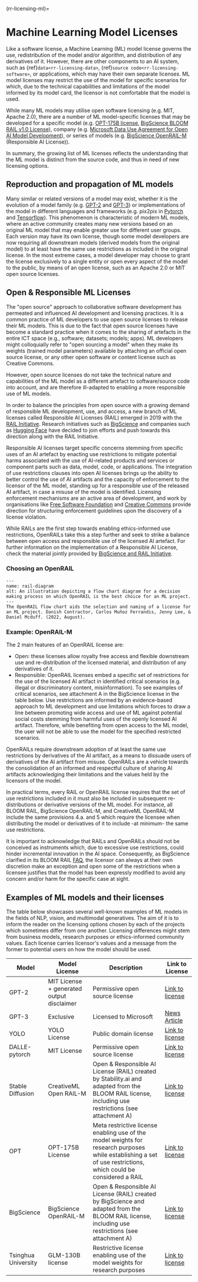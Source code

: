 (rr-licensing-ml)=
# Machine Learning Model Licenses

Like a software license, a Machine Learning (ML) model license governs the use, redistribution of the model and/or algorithm, and distribution of any derivatives of it. However, there are other components to an AI system, such as {ref}`data<rr-licensing-data>`, 
{ref}`source code<rr-licensing-software>`, or applications, which may have their own separate licenses. ML model licenses may restrict the use of the model for specific scenarios for which, due to the technical capabilities and limitations  of the model informed by its model card, the licensor is not comfortable that the model is used.

While many ML models may utilise open software licensing (e.g. MIT, Apache 2.0), 
there are a number of ML model-specific licenses that may be developed for a specific model (e.g. [OPT-175B license](https://github.com/facebookresearch/metaseq/blob/main/projects/OPT/MODEL_LICENSE.md), [BigScience BLOOM RAIL v1.0 License](https://https://bigscience.huggingface.co/blog/the-bigscience-rail-license)), 
company (e.g. [Microsoft Data Use Agreement for Open AI Model Development](https://query.prod.cms.rt.microsoft.com/cms/api/am/binary/RE4Rjfq)), or series of models (e.g. [BigScience OpenRAIL-M](https://www.licenses.ai/blog/2022/8/26/bigscience-open-rail-m-license) (Responsible AI License)). 

In summary, the growing list of ML licenses reflects the understanding that the ML model is distinct from the source code, and thus in need of new licensing options. 

## Reproduction and propagation of ML models

Many similar or related versions of a model may exist, whether it is the evolution of a model family (e.g. [GPT-2](https://github.com/openai/gpt-2) and [GPT-3](https://github.com/openai/gpt-3)) or implementations of the model in different languages and frameworks (e.g. pix2pix in [Pytorch](https://github.com/junyanz/pytorch-CycleGAN-and-pix2pix) and [Tensorflow](https://github.com/affinelayer/pix2pix-tensorflow)). This phenomenon is characteristic of modern ML models, where an active community creates many new versions based on an original ML model that may enable greater use for different user groups. Each version may have its own license, though some model developers are now requiring all downstream models (derived models from the original model) to at least have the same use restrictions as included in the original license. In the most extreme cases, a model developer may choose to grant the license exclusively to a single entity or open every aspect of the model to the public, by means of an open license, such as an Apache 2.0 or MIT open source licenses. 

## Open & Responsible ML Licenses

The "open source" approach to collaborative software development has permeated and influenced AI development and licensing practices. It is a common practice of ML developers to use open source licenses to release their ML models. This is due to the fact that open source licenses have become a standard practice when it comes to the sharing of artefacts in the entire ICT space (e.g., software; datasets; models; apps). ML developers might colloquially refer to "open sourcing a model" when they make its weights (trained model parameters) available by attaching an official open source license, or any other open software or content license such as Creative Commons. 

However, open source licenses do not take the technical nature and capabilities of the ML model as a different artefact to software/source code into account, and are therefore ill-adapted to enabling a more responsible use of ML models.

In order to balance the principles from open source with a growing demand of responsible ML development, use, and access, a new branch of ML licenses called Responsible AI Licenses (RAIL) emerged in 2019 with the [RAIL Initiative](https://www.licenses.ai/). Research initiatives such as [BigScience](https://bigscience.huggingface.co/) and companies such as [Hugging Face](https://huggingface.co/blog/open_rail) have decided to join efforts and push towards this direction along with the RAIL Initiative.

Responsible AI licenses target specific concerns stemming from specific uses of an AI artefact by enacting use restrictions to mitigate potential harms associated with the use of AI-related products and services or component parts such as data, model, code, or applications. The integration of use restrictions clauses into open AI licenses brings up the ability to better control the use of AI artifacts and the capacity of enforcement to the licensor of the ML model, standing up for a responsible use of the released AI artifact, in case a misuse of the model is identified. Licensing enforcement mechanisms are an active area of development, and work by organisations like [Free Software Foundation](https://www.fsf.org/) and [Creative Commons](https://creativecommons.org/license-enforcement/enforcement-principles/) provide direction for structuring enforcement guidelines upon the discovery of a license violation.

While RAILs are the first step towards enabling ethics-informed use restrictions, OpenRAILs take this a step further and seek to strike a balance between open access and responsible use of the licensed AI artefact. For further information on the implementation of a Responsible AI License, check the material jointly provided by [BigScience and RAIL Initiative](https://www.licenses.ai/blog/2022/8/18/naming-convention-of-responsible-ai-licenses).

### Choosing an OpenRAIL

```{figure} ../../figures/rail-diagram.png
---
name: rail-diagram
alt: An illustration depicting a flow chart diagram for a decision making process on which OpenRAIL is the best choice for an ML project.
---
The OpenRAIL flow chart aids the selection and naming of a license for an ML project. Danish Contractor, Carlos Muñoz Ferrandis, Jenny Lee, & Daniel Mcduff. (2022, August).
```

### Example: OpenRAIL-M

The 2 main features of an OpenRAIL license are:

- Open: these licenses allow royalty free access and flexible downstream use and re-distribution of the licensed material, and distribution of any derivatives of it.
- Responsible: OpenRAIL licenses embed a specific set of restrictions for the use of the licensed AI artifact in identified critical scenarios (e.g. illegal or discriminatory content, misinformation). To see examples of critical scenarios, see attachment A in the BigScience license in the table below. Use restrictions are informed by an evidence-based approach to ML development and use limitations which forces to draw a line between promoting wide access and use of ML against potential social costs stemming from harmful uses of the openly licensed AI artifact. Therefore, while benefiting from open access to the ML model, the user will not be able to use the model for the specified restricted scenarios.

OpenRAILs require downstream adoption of at least the same use restrictions by derivatives of the AI artifact, as a means to dissuade users of derivatives of the AI artifact from misuse. OpenRAILs are a vehicle towards the consolidation of an informed and respectful culture of sharing AI artifacts acknowledging their limitations and the values held by the licensors of the model.

In practical terms, every RAIL or OpenRAIL license requires that the set of use restrictions included in it must also be included in subsequent re-distributions or derivative versions of the ML model. For instance, all BLOOM RAIL, BigScience OpenRAIL-M, and CreativeML OpenRAIL-M include the same provisions 4.a. and 5 which require the licensee when distributing the model or derivatives of it to include -at minimum- the same use restrictions. 

It is important to acknowledge that RAILs and OpenRAILs should not be conceived as instruments which, due to excessive use restrictions, could hinder incremental innovation in the AI space. Consequently, as BigScience clarified in its BLOOM RAIL [FAQ](https://bigscience.huggingface.co/blog/the-bigscience-rail-license), the licensor can always at their own discretion make an exception and open some of the restrictions when a licensee justifies that the model has been expressly modified to avoid any concern and/or harm for the specific case at sight. 

## Examples of ML models and their licenses

The table below showcases several well-known examples of ML models in the fields of NLP, vision, and multimodal generatives. The aim of it is to inform the reader on the licensing options chosen by each of the projects which sometimes differ from one another. Licensing differences might stem from business models, research purposes or ethics-informed community values. Each license carries licensor's values and a message from the former to potential users on how the model should be used.

| Model | Model License | Description | Link to License |
| -------- | -------- | -------- | -------- |
| GPT-2  | MIT License + generated output disclaimer | Permissive open source license | [Link to license](https://github.com/openai/gpt-2/blob/master/LICENSE)  |
| GPT-3  | Exclusive | Licensed to Microsoft | [News Article](https://openai.com/blog/openai-licenses-gpt-3-technology-to-microsoft/)    |
| YOLO     | YOLO License    | Public domain license  | [Link to license](https://github.com/pjreddie/darknet/blob/master/LICENSE) |
| DALLE-pytorch     | MIT License | Permissive open source license  | [Link to license](https://github.com/lucidrains/DALLE-pytorch/blob/main/LICENSE)     |
| Stable Diffusion | CreativeML Open RAIL-M | Open & Responsible AI License (RAIL) created by Stability.ai and adapted from the BLOOM RAIL license, including use restrictions (see attachment A) | [Link to license](https://huggingface.co/spaces/CompVis/stable-diffusion-license) |
| OPT | OPT-175B License | Meta restrictive license enabling use of the model weights for research purposes while establishing a set of use restrictions, which could be considered a RAIL | [Link to license](https://github.com/facebookresearch/metaseq/blob/main/projects/OPT/MODEL_LICENSE.md) |
| BigScience | BigScience OpenRAIL-M | Open & Responsible AI License (RAIL) created by BigScience and adapted from the BLOOM RAIL license, including use restrictions (see attachment A) | [Link to license](https://huggingface.co/spaces/bigscience/license) |
| Tsinghua University | GLM-130B license | Restrictive license enabling use of the model weights for research purposes | [Link to license](https://github.com/THUDM/GLM-130B/blob/main/MODEL_LICENSE) |
